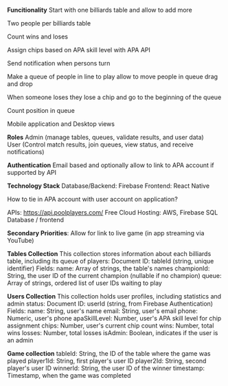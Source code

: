 **Funcitionality**
Start with one billiards table and allow to add more

Two people per billiards table

Count wins and loses

Assign chips based on APA skill level with APA API

Send notification when persons turn

Make a queue of people in line to play allow to move people in queue drag and drop

When someone loses they lose a chip and go to the beginning of the queue

Count position in queue

Mobile application and Desktop views

**Roles**
Admin (manage tables, queues, validate results, and user data)<br>
User (Control match results, join queues, view status, and receive notifications)

**Authentication**
Email based and optionally allow to link to APA account if supported by API

**Technology Stack**
Database/Backend: Firebase
Frontend: React Native

How to tie in APA account with user account on application?

APIs: https://api.poolplayers.com/
Free Cloud Hosting: AWS, Firebase
SQL Database / frontend 

**Secondary Priorities**:
Allow for link to live game (in app streaming via YouTube)

**Tables Collection**
This collection stores information about each billiards table, including its queue of players:
Document ID: tableId (string, unique identifier)
Fields:
name: Array of strings, the table's names
championId: String, the user ID of the current champion (nullable if no champion)
queue: Array of strings, ordered list of user IDs waiting to play

**Users Collection**
This collection holds user profiles, including statistics and admin status:
Document ID: userId (string, from Firebase Authentication)
Fields:
name: String, user's name
email: String, user's email
phone: Numeric, user's phone 
apaSkillLevel: Number, user's APA skill level for chip assignment
chips: Number, user's current chip count
wins: Number, total wins
losses: Number, total losses
isAdmin: Boolean, indicates if the user is an admin


**Game collection**
tableId: String, the ID of the table where the game was played
player1Id: String, first player's user ID
player2Id: String, second player's user ID
winnerId: String, the user ID of the winner
timestamp: Timestamp, when the game was completed

